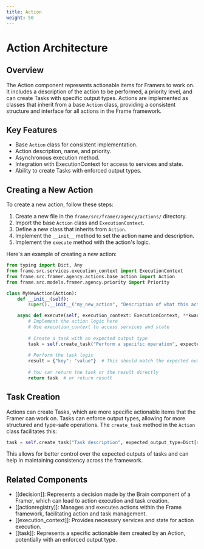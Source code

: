 ```yaml
---
title: Action
weight: 50
---
```


# Action Architecture

## Overview

The Action component represents actionable items for Framers to work on. It includes a description of the action to be performed, a priority level, and can create Tasks with specific output types. Actions are implemented as classes that inherit from a base `Action` class, providing a consistent structure and interface for all actions in the Frame framework.

## Key Features

- Base `Action` class for consistent implementation.
- Action description, name, and priority.
- Asynchronous execution method.
- Integration with ExecutionContext for access to services and state.
- Ability to create Tasks with enforced output types.

## Creating a New Action

To create a new action, follow these steps:

1. Create a new file in the `frame/src/framer/agency/actions/` directory.
2. Import the base `Action` class and `ExecutionContext`.
3. Define a new class that inherits from `Action`.
4. Implement the `__init__` method to set the action name and description.
5. Implement the `execute` method with the action's logic.

Here's an example of creating a new action:

```python
from typing import Dict, Any
from frame.src.services.execution_context import ExecutionContext
from frame.src.framer.agency.actions.base_action import Action
from frame.src.models.framer.agency.priority import Priority

class MyNewAction(Action):
    def __init__(self):
        super().__init__("my_new_action", "Description of what this action does", Priority.MEDIUM)

    async def execute(self, execution_context: ExecutionContext, **kwargs) -> Any:
        # Implement the action logic here
        # Use execution_context to access services and state
        
        # Create a task with an expected output type
        task = self.create_task("Perform a specific operation", expected_output_type=Dict[str, Any])
        
        # Perform the task logic
        result = {"key": "value"}  # This should match the expected output type
        
        # You can return the task or the result directly
        return task  # or return result
```

## Task Creation

Actions can create Tasks, which are more specific actionable items that the Framer can work on. Tasks can enforce output types, allowing for more structured and type-safe operations. The `create_task` method in the `Action` class facilitates this:

```python
task = self.create_task("Task description", expected_output_type=Dict[str, Any])
```

This allows for better control over the expected outputs of tasks and can help in maintaining consistency across the framework.

## Related Components

- [[decision]]: Represents a decision made by the Brain component of a Framer, which can lead to action execution and task creation.
- [[actionregistry]]: Manages and executes actions within the Frame framework, facilitating action and task management.
- [[execution_context]]: Provides necessary services and state for action execution.
- [[task]]: Represents a specific actionable item created by an Action, potentially with an enforced output type.
